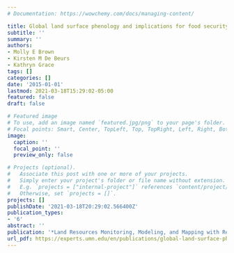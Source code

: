 ```yaml
---
# Documentation: https://wowchemy.com/docs/managing-content/

title: Global land surface phenology and implications for food security
subtitle: ''
summary: ''
authors:
- Molly E Brown
- Kirsten M De Beurs
- Kathryn Grace
tags: []
categories: []
date: '2015-01-01'
lastmod: 2021-03-18T15:29:02-05:00
featured: false
draft: false

# Featured image
# To use, add an image named `featured.jpg/png` to your page's folder.
# Focal points: Smart, Center, TopLeft, Top, TopRight, Left, Right, BottomLeft, Bottom, BottomRight.
image:
  caption: ''
  focal_point: ''
  preview_only: false

# Projects (optional).
#   Associate this post with one or more of your projects.
#   Simply enter your project's folder or file name without extension.
#   E.g. `projects = ["internal-project"]` references `content/project/deep-learning/index.md`.
#   Otherwise, set `projects = []`.
projects: []
publishDate: '2021-03-18T20:29:02.566400Z'
publication_types:
- '6'
abstract: ''
publication: '*Land Resources Monitoring, Modeling, and Mapping with Remote Sensing*'
url_pdf: https://experts.umn.edu/en/publications/global-land-surface-phenology-and-implications-for-food-security
---
```


